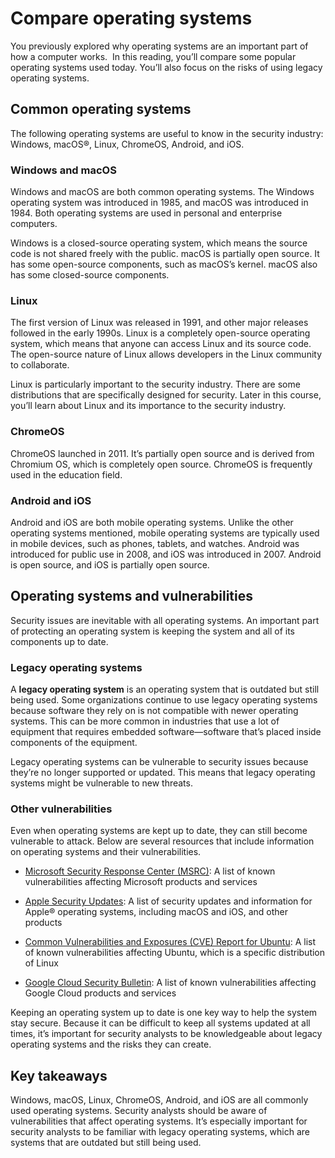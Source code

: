 # Compare operating systems

You previously explored why operating systems are an important part of how a computer works.  In this reading, you’ll compare some popular operating systems used today. You’ll also focus on the risks of using legacy operating systems.

## Common operating systems

The following operating systems are useful to know in the security industry: Windows, macOS®, Linux, ChromeOS, Android, and iOS.

### **Windows and macOS**

Windows and macOS are both common operating systems. The Windows operating system was introduced in 1985, and macOS was introduced in 1984. Both operating systems are used in personal and enterprise computers. 

Windows is a closed-source operating system, which means the source code is not shared freely with the public. macOS is partially open source. It has some open-source components, such as macOS’s kernel. macOS also has some closed-source components. 

### **Linux**

The first version of Linux was released in 1991, and other major releases followed in the early 1990s. Linux is a completely open-source operating system, which means that anyone can access Linux and its source code. The open-source nature of Linux allows developers in the Linux community to collaborate.

Linux is particularly important to the security industry. There are some distributions that are specifically designed for security. Later in this course, you’ll learn about Linux and its importance to the security industry.

### **ChromeOS**

ChromeOS launched in 2011. It’s partially open source and is derived from Chromium OS, which is completely open source. ChromeOS is frequently used in the education field.

### **Android and iOS**

Android and iOS are both mobile operating systems. Unlike the other operating systems mentioned, mobile operating systems are typically used in mobile devices, such as phones, tablets, and watches. Android was introduced for public use in 2008, and iOS was introduced in 2007. Android is open source, and iOS is partially open source.

## Operating systems and vulnerabilities

Security issues are inevitable with all operating systems. An important part of protecting an operating system is keeping the system and all of its components up to date.

### **Legacy operating systems**

A **legacy operating system** is an operating system that is outdated but still being used. Some organizations continue to use legacy operating systems because software they rely on is not compatible with newer operating systems. This can be more common in industries that use a lot of equipment that requires embedded software—software that’s placed inside components of the equipment.

Legacy operating systems can be vulnerable to security issues because they’re no longer supported or updated. This means that legacy operating systems might be vulnerable to new threats. 

### **Other vulnerabilities**

Even when operating systems are kept up to date, they can still become vulnerable to attack. Below are several resources that include information on operating systems and their vulnerabilities.

- [Microsoft Security Response Center (MSRC)](https://msrc.microsoft.com/update-guide/vulnerability): A list of known vulnerabilities affecting Microsoft products and services
    
- [Apple Security Updates](https://support.apple.com/en-us/HT201222): A list of security updates and information for Apple® operating systems, including macOS and iOS, and other products
    
- [Common Vulnerabilities and Exposures (CVE) Report for Ubuntu](https://ubuntu.com/security/cves): A list of known vulnerabilities affecting Ubuntu, which is a specific distribution of Linux
    
- [Google Cloud Security Bulletin](https://cloud.google.com/support/bulletins): A list of known vulnerabilities affecting Google Cloud products and services
    

Keeping an operating system up to date is one key way to help the system stay secure. Because it can be difficult to keep all systems updated at all times, it’s important for security analysts to be knowledgeable about legacy operating systems and the risks they can create.

## Key takeaways

Windows, macOS, Linux, ChromeOS, Android, and iOS are all commonly used operating systems. Security analysts should be aware of vulnerabilities that affect operating systems. It’s especially important for security analysts to be familiar with legacy operating systems, which are systems that are outdated but still being used.